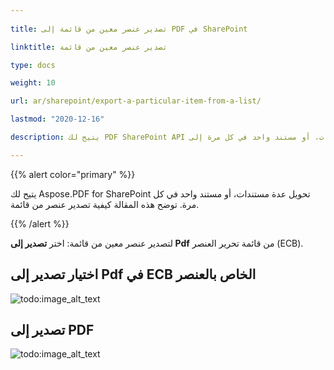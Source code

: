 ```yaml
---
  
title: تصدير عنصر معين من قائمة إلى PDF في SharePoint

linktitle: تصدير عنصر معين من قائمة

type: docs

weight: 10

url: ar/sharepoint/export-a-particular-item-from-a-list/

lastmod: "2020-12-16"

description: يتيح لك PDF SharePoint API تحويل عدة مستندات، أو مستند واحد في كل مرة إلى PDF كما هو موضح في هذه المقالة.

---
```




{{% alert color="primary" %}}



يتيح لك Aspose.PDF for SharePoint تحويل عدة مستندات، أو مستند واحد في كل مرة. توضح هذه المقالة كيفية تصدير عنصر من قائمة.



{{% /alert %}}



لتصدير عنصر معين من قائمة: اختر **تصدير إلى Pdf** من قائمة تحرير العنصر (ECB).



## **اختيار تصدير إلى Pdf في ECB الخاص بالعنصر**



![todo:image_alt_text](export-a-particular-item-from-a-list_1.png)







## **تصدير إلى PDF**



![todo:image_alt_text](export-a-particular-item-from-a-list_2.png)